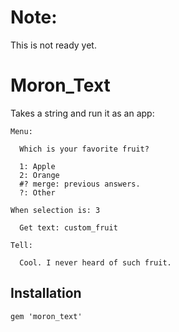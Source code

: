 
# Note:

This is not ready yet.

# Moron_Text

Takes a string and run it as an app:

    Menu:

      Which is your favorite fruit?

      1: Apple
      2: Orange
      #? merge: previous answers.
      ?: Other

    When selection is: 3

      Get text: custom_fruit

    Tell:

      Cool. I never heard of such fruit.

## Installation

    gem 'moron_text'

